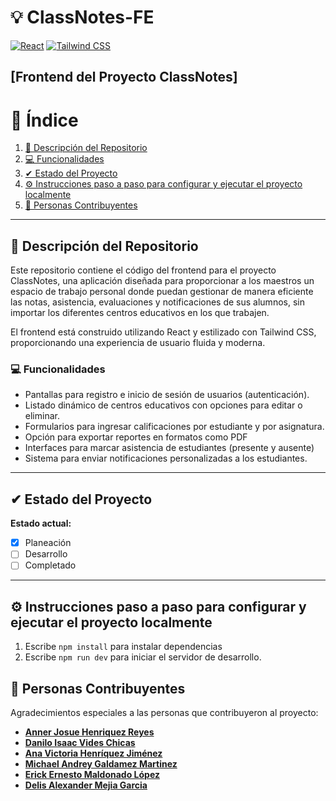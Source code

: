 # 💡 ClassNotes-FE 
[![React](https://img.shields.io/badge/React-Framework-blue)](https://reactjs.org/) 
[![Tailwind CSS](https://img.shields.io/badge/Tailwind%20CSS-Framework-%2338B2AC)](https://tailwindcss.com/)

**[Frontend del Proyecto ClassNotes]**  
---  
# 📌 Índice  

1. [📖 Descripción del Repositorio](#-descripción-del-repositorio)  
2. [💻 Funcionalidades](#-funcionalidades)  
3. [✔ Estado del Proyecto](#-estado-del-proyecto)  
4. [⚙ Instrucciones paso a paso para configurar y ejecutar el proyecto localmente](#-instrucciones-paso-a-paso-para-configurar-y-ejecutar-el-proyecto-localmente)  
5. [🤝 Personas Contribuyentes](#-personas-contribuyentes) 

---
## 📖 Descripción del Repositorio
Este repositorio contiene el código del frontend para el proyecto ClassNotes, una aplicación diseñada para proporcionar a los maestros un espacio de trabajo personal donde puedan gestionar de manera eficiente las notas, asistencia, evaluaciones y notificaciones de sus alumnos, sin importar los diferentes centros educativos en los que trabajen.

El frontend está construido utilizando React y estilizado con Tailwind CSS, proporcionando una experiencia de usuario fluida y moderna.

### 💻 Funcionalidades
 - Pantallas para registro e inicio de sesión de usuarios (autenticación).
 - Listado dinámico de centros educativos con opciones para editar o eliminar.
 - Formularios para ingresar calificaciones por estudiante y por asignatura.
 - Opción para exportar reportes en formatos como PDF
 - Interfaces para marcar asistencia de estudiantes (presente y ausente)
 - Sistema para enviar notificaciones personalizadas a los estudiantes.
---  

## ✔ Estado del Proyecto  
**Estado actual:**  
- [X] Planeación  
- [ ] Desarrollo  
- [ ] Completado  

---  
## ⚙ Instrucciones paso a paso para configurar y ejecutar el proyecto localmente

1. Escribe `npm install` para instalar dependencias
2. Escribe `npm run dev` para iniciar el servidor de desarrollo.

## 🤝 Personas Contribuyentes  
Agradecimientos especiales a las personas que contribuyeron al proyecto:  

- **[Anner Josue Henriquez Reyes ](https://github.com/annerh3)**  
- **[Danilo Isaac Vides Chicas ](https://github.com/IsaacV04)**
- **[Ana Victoria Henríquez Jiménez](https://github.com/anyta58)**  
- **[Michael Andrey Galdamez Martinez](https://github.com/MichaelGald)**  
- **[Erick Ernesto Maldonado López](https://github.com/SrHatcher)**  
- **[Delis Alexander Mejia Garcia](https://github.com/Al3x19)**  


